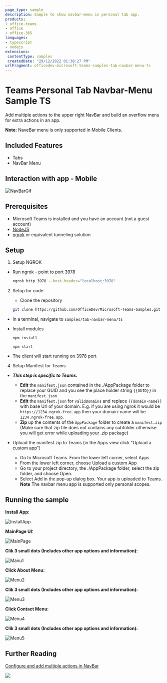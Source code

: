 ```yaml
---
page_type: sample
description: Sample to show navbar-menu in personal tab app.
products:
- office-teams
- office
- office-365
languages:
- typescript
- nodejs
extensions:
 contentType: samples
 createdDate: "29/12/2022 01:38:27 PM"
urlFragment: officedev-microsoft-teams-samples-tab-navbar-menu-ts
---
```


# Teams Personal Tab Navbar-Menu Sample TS

Add multiple actions to the upper right NavBar and build an overflow menu for extra actions in an app.

**Note:** NaveBar menu is only supported in Mobile Clients.

 ## Included Features
* Tabs
* NavBar Menu

## Interaction with app - Mobile

![NavBarGif](Images/MenuGif.gif)

 ## Prerequisites

- Microsoft Teams is installed and you have an account (not a guest account)
-  [NodeJS](https://nodejs.org/en/)
-  [ngrok](https://ngrok.com/) or equivalent tunneling solution

## Setup

1. Setup NGROK

- Run ngrok - point to port 3978

    ```bash
    ngrok http 3978 --host-header="localhost:3978"
    ```
2. Setup for code
   - Clone the repository

    ```bash
    git clone https://github.com/OfficeDev/Microsoft-Teams-Samples.git
    ```

  - In a terminal, navigate to `samples/tab-navbar-menu/ts`
   
  - Install modules

      `npm install`

      `npm start`
      
   - The client will start running on 3978 port 

4. Setup Manifest for Teams
- __*This step is specific to Teams.*__
    - **Edit** the `manifest.json` contained in the ./AppPackage folder to replace your GUID and you see the place holder string `{{GUID}}` in the `manifest.json`
    - **Edit** the `manifest.json` for `validDomains` and replace `{{domain-name}}` with base Url of your domain. E.g. if you are using ngrok it would be `https://1234.ngrok-free.app` then your domain-name will be `1234.ngrok-free.app`.
    - **Zip** up the contents of the `AppPackage` folder to create a `manifest.zip` (Make sure that zip file does not contains any subfolder otherwise you will get error while uploading your .zip package)

- Upload the manifest.zip to Teams (in the Apps view click "Upload a custom app")
   - Go to Microsoft Teams. From the lower left corner, select Apps
   - From the lower left corner, choose Upload a custom App
   - Go to your project directory, the ./AppPackage folder, select the zip folder, and choose Open.
   - Select Add in the pop-up dialog box. Your app is uploaded to Teams.
   **Note** The navbar menu app is supported only personal scopes.
## Running the sample

**Install App:**

![InstallApp](Images/InstallApp.png)

**MainPage UI:**

![MainPage](Images/MainPage.png)

**Clik 3 small dots (Includes other app options and information):**

![Manu1](Images/Menu1.png)

**Click About Menu:**

![Menu2](Images/Menu2.png)

**Clik 3 small dots (Includes other app options and information):**

![Menu3](Images/Menu3.png)

**Click Contact Menu:**

![Menu4](Images/Menu4.png)

**Clik 3 small dots (Includes other app options and information):**

![Menu5](Images/Menu5.png)


## Further Reading
[Configure and add multiple actions in NavBar](https://learn.microsoft.com/en-us/microsoftteams/platform/concepts/design/personal-apps?view=msteams-client-js-1.12.1#configure-and-add-multiple-actions-in-navbar)


<img src="https://pnptelemetry.azurewebsites.net/microsoft-teams-samples/samples/tab-navbar-menu-ts" />